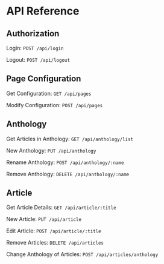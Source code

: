 # API Reference

## Authorization

Login: `POST /api/login`

Logout: `POST /api/logout`

## Page Configuration

Get Configuration: `GET /api/pages`

Modify Configuration: `POST /api/pages`

## Anthology

Get Articles in Anthology: `GET /api/anthology/list`

New Anthology: `PUT /api/anthology`

Rename Anthology: `POST /api/anthology/:name`

Remove Anthology: `DELETE /api/anthology/:name`

## Article

Get Article Details: `GET /api/article/:title`

New Article: `PUT /api/article`

Edit Article: `POST /api/article/:title`

Remove Articles: `DELETE /api/articles`

Change Anthology of Articles: `POST /api/articles/anthology`